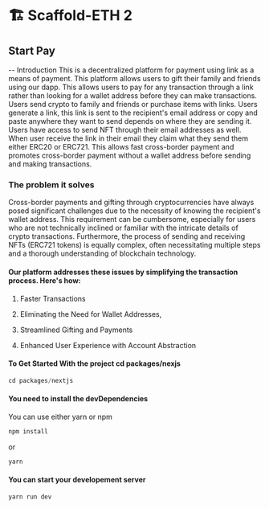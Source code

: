 # 🏗 Scaffold-ETH 2


## Start Pay 
-- Introduction 
This is a decentralized platform for payment using link as a means of payment. This platform allows users to gift their family and friends using our dapp. This allows users to pay for any transaction through a link rather than looking for a wallet address before they can make transactions. Users send crypto to family and friends or purchase items with links. Users generate a link, this link is sent to the recipient's email address or copy and paste anywhere they want to send depends on where they are sending it. Users have access to send NFT through their email addresses as well. When user receive the link in their email they claim what they send them either ERC20 or ERC721. This allows fast cross-border payment and promotes cross-border payment without a wallet address before sending and making transactions.

### The problem it solves
Cross-border payments and gifting through cryptocurrencies have always posed significant challenges due to the necessity of knowing the recipient's wallet address. This requirement can be cumbersome, especially for users who are not technically inclined or familiar with the intricate details of crypto transactions. Furthermore, the process of sending and receiving NFTs (ERC721 tokens) is equally complex, often necessitating multiple steps and a thorough understanding of blockchain technology.

#### Our platform addresses these issues by simplifying the transaction process. Here's how:

1. Faster Transactions

2. Eliminating the Need for Wallet Addresses,

3. Streamlined Gifting and Payments

4. Enhanced User Experience with Account Abstraction

#### To Get Started With the project cd packages/nexjs
```js
cd packages/nextjs
```

#### You need to install the devDependencies

You can use either yarn or npm 
```js
npm install 
```
or

```js
yarn  
```


#### You can start your developement server
```js
yarn run dev 
```
